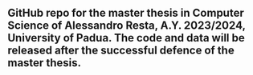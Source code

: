 ## GitHub repo for the master thesis in Computer Science of Alessandro Resta, A.Y. 2023/2024, University of Padua. The code and data will be released after the successful defence of the master thesis.
